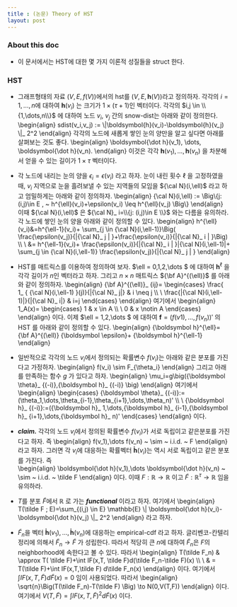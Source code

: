 ```yaml
---
title : (논문) Theory of HST 
layout: post 
---
```


### About this doc

- 이 문서에서는 HST에 대한 몇 가지 이론적 성질들을 struct 한다. 

### HST 

- 그래프형태의 자료 $(V,E,f(V))$에서의 hst를 $(V,E,\boldsymbol{h}(V))$라고 정의하자. 각각의 $i=1,\dots,n$에 대하여 $\boldsymbol{h}(v_i)$ 는 크기가 $1\times (\tau+1)$인 벡터이다. 각각의 $i,j \in \\{1,\dots,n\\}$ 에 대하여 노드 $v_i$, $v_j$ 간의 snow-dist는 아래와 같이 정의한다. 
\begin{align}
sdist(v_i,v_j) := \\|\boldsymbol{h}(v_i)-\boldsymbol{h}(v_j) \\|_ 2^2 
\end{align}
각각의 노드에 새롭게 쌓인 눈의 양만을 알고 싶다면 아래를 살펴보는 것도 좋다. 
\begin{align}
\boldsymbol{\dot h}(v_1), \dots, \boldsymbol{\dot h}(v_n).
\end{align}
이것은 각각 $\boldsymbol{h}(v_1),\dots,\boldsymbol{h}(v_n)$ 을 차분해서 얻을 수 있는 길이가 $1\times \tau$ 벡터이다. 

- 각 노드에 내리는 눈의 양을 $\epsilon_i=\epsilon(v_i)$ 라고 하자. 눈이 내린 횟수 $\ell$ 을 고정하였을때, $v_i$ 지역으로 눈을 흘려보낼 수 있는 지역들의 모임을 ${\cal N}(i,\ell)$ 라고 하고 엄밀하게는 아래와 같이 정의하자. 
\begin{align}
{\cal N}(i,\ell) := \Big\\{j:(i,j)\in E , ~ h^{\ell}(v_i)+\epsilon(v_i) \leq h^{\ell}(v_j) \Big\\} 
\end{align}
이때 ${\cal N}(i,\ell)$ 은 ${\cal N}_ i=\\{j: (i,j)\in E \\}$ 와는 다름을 유의하라. 각 노드에 쌓인 눈의 양을 아래와 같이 정의할 수 있다. 
\begin{align}
h^{\ell}(v_i)&=h^{\ell-1}(v_i)+ \sum_{j \in {\cal N}(i,\ell-1)}\Big( \frac{\epsilon(v_j)}{\|{\cal N}_ j \| }+\frac{\epsilon(v_i)}{\|{\cal N}_ i \| }\Big)  \\\\ \\ 
&= h^{\ell-1}(v_i)+ \frac{\epsilon(v_i)}{\|{\cal N}_ i \| }\|{\cal N}(i,\ell-1)\|+ \sum_{j \in {\cal N}(i,\ell-1)} \frac{\epsilon(v_j)}{\|{\cal N}_ j \| }
\end{align}

- HST를 매트릭스를 이용하여 정의하여 보자. $\ell = 0,1,2,\dots $ 에 대하여 ${\boldsymbol h}^{\ell}$ 을 각각 길이가 $n$인 벡터라고 하자. 그리고 $n\times n$ 매트릭스 ${\bf A}^{(\ell)}$ 를 아래와 같이 정의하자. 
\begin{align}
{\bf A}^{(\ell)}_ {ij}=
\begin{cases} 
\frac{ 1_ { {\cal N}(i,\ell-1) }(j)}{\|{\cal N}_ j\|}  & i \neq j  \\\\ \\
\frac{\|{\cal N}(i,\ell-1)\|}{\|{\cal N}_ i\|} & i=j
\end{cases} 
\end{align}
여기에서 
\begin{align}
1_A(x)=
\begin{cases}
1 & x \in A \\\\ \\
0 & x \notin A 
\end{cases}
\end{align} 
이다. 이제 $\ell = 1,2,\dots $ 에 대하여 ${\boldsymbol f}=(f(v1),\dots,f(v_n))'$ 의 HST 를 아래와 같이 정의할 수 있다. 
\begin{align}
{\boldsymbol h}^{\ell}= {\bf A}^{(\ell)} {\boldsymbol \epsilon}+ {\boldsymbol h}^{\ell-1} 
\end{align}

- 일반적으로 각각의 노드 $v_i$에서 정의되는 확률변수 $f(v_i)$는 아래와 같은 분포를 가진다고 가정하자. 
\begin{align}
f(v_i) \sim F_{\theta_i}
\end{align}
그리고 아래를 만족하는 함수 $g$ 가 있다고 하자. 
\begin{align}
\mu_i=g\big({\boldsymbol \theta}_ {(-i)},{\boldsymbol h}_ {(-i)} \big)
\end{align}
여기에서 
\begin{align}
\begin{cases}
{\boldsymbol \theta}_ {(-i)}:=(\theta_1,\dots,\theta_{i-1},\theta_{i+1},\dots,\theta_n)'  \\\\ \\
{\boldsymbol h}_ {(-i)}:=({\boldsymbol h}_ 1,\dots,{\boldsymbol h}_ {i-1},{\boldsymbol h}_ {i+1},\dots,{\boldsymbol h}_ n)' 
\end{cases}
\end{align}
이다. 

- ***claim.*** 각각의 노드 $v_i$에서 정의된 확률변수 $f(v_i)$가 서로 독립이고 같은분포를 가진다고 하자. 즉 
\begin{align}
f(v_1),\dots f(v_n) ~ \sim ~ i.i.d. ~ F
\end{align}
라고 하자. 그러면 각 $v_i$에 대응하는 확률벡터 $\boldsymbol{\dot h}(v_i)$는 역시 서로 독립이고 같은 분포를 가진다. 즉  
\begin{align}
\boldsymbol{\dot h}(v_1),\dots \boldsymbol{\dot h}(v_n) ~ \sim ~ i.i.d. ~ \tilde F
\end{align}
이다. 이때 $F:\mathbb{R} \to \mathbb{R}$ 이고 $\tilde F: \mathbb{R}^{\tau} \to \mathbb{R}$ 임을 유의하라. 

- $T$를 분포 $\tilde F$에서 $\mathbb{R}$ 로 가는 ***functional*** 이라고 하자. 여기에서
\begin{align}
T(\tilde F ; E)=\sum_{(i,j) \in E}  \mathbb{E} \\| \boldsymbol{\dot h}(v_i)-\boldsymbol{\dot h}(v_j) \\|_ 2^2
\end{align}
라고 하자. 

- $\tilde F_n$을 벡터 $\boldsymbol{\dot h}(v_1),\dots,\boldsymbol{\dot h}(v_n)$에 대응하는 empirical-cdf 라고 하자. 글리벤코-칸텔리 정리에 의해서 $\tilde F_n \to \tilde F$ 가 성립한다. 따라서 적당히 큰 $n$에 대하여 $\tilde F_n$은 $F$의 neighborhood에 속한다고 볼 수 있다. 따라서 
\begin{align}
T(\tilde F_n) & \approx  T( \tilde F)+\int IF(x,T, \tilde F)d(\tilde F_n-\tilde F)(x) \\\\ \\ 
& = T(\tilde F)+\int IF(x,T,\tilde F) d\tilde F_n(x) 
\end{align}
이다. 여기에서 $\int IF(x,T,\tilde F)d\tilde F(x)=0$ 임이 사용되었다. 따라서 
\begin{align}
\sqrt{n}\Big(T(\tilde F_n)-T(\tilde F) \Big) \to N(0,V(T,F))
\end{align}
이다. 여기에서 $V(T,\tilde F)=\int IF(x,T,\tilde F)^2 d\tilde F(x)$ 이다. 

